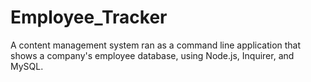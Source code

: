 # Employee_Tracker
A content management system ran as a command line application that shows a company's employee database, using Node.js, Inquirer, and MySQL.
